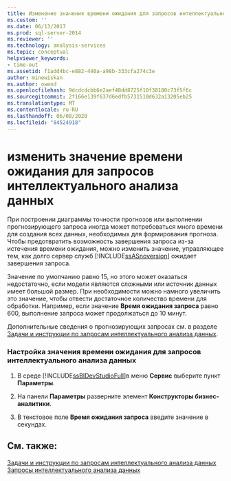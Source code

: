 ```yaml
---
title: Изменение значения времени ожидания для запросов интеллектуального анализа данных | Документация Майкрософт
ms.custom: ''
ms.date: 06/13/2017
ms.prod: sql-server-2014
ms.reviewer: ''
ms.technology: analysis-services
ms.topic: conceptual
helpviewer_keywords:
- time-out
ms.assetid: f1add4bc-e882-440a-a98b-333cfa274c3e
author: minewiskan
ms.author: owend
ms.openlocfilehash: 9dcdcdcbb6e2aef48dd8725f10f38180c73f5f6c
ms.sourcegitcommit: 2f166e139f637d6edfb5731510d632a13205eb25
ms.translationtype: MT
ms.contentlocale: ru-RU
ms.lasthandoff: 06/08/2020
ms.locfileid: "84524918"
---
```

# <a name="change-the-time-out-value-for-data-mining-queries"></a>изменить значение времени ожидания для запросов интеллектуального анализа данных
  При построении диаграммы точности прогнозов или выполнении прогнозирующего запроса иногда может потребоваться много времени для создания всех данных, необходимых для формирования прогноза. Чтобы предотвратить возможность завершения запроса из-за истечения времени ожидания, можно изменить значение, управляющее тем, как долго сервер служб [!INCLUDE[ssASnoversion](../../includes/ssasnoversion-md.md)] ожидает завершения запроса.  
  
 Значение по умолчанию равно 15, но этого может оказаться недостаточно, если модели являются сложными или источник данных имеет большой размер. При необходимости можно намного увеличить это значение, чтобы отвести достаточное количество времени для обработки. Например, если значение **Время ожидания запроса** равно 600, выполнение запроса может продолжаться до 10 минут.  
  
 Дополнительные сведения о прогнозирующих запросах см. в разделе [Задачи и инструкции по запросам интеллектуального анализа данных](data-mining-query-tasks-and-how-tos.md).  
  
### <a name="configure-the-time-out-value-for-data-mining-queries"></a>Настройка значения времени ожидания для запросов интеллектуального анализа данных  
  
1.  В среде [!INCLUDE[ssBIDevStudioFull](../../includes/ssbidevstudiofull-md.md)]в меню **Сервис** выберите пункт **Параметры**.  
  
2.  На панели **Параметры** разверните элемент **Конструкторы бизнес-аналитики**.  
  
3.  В текстовое поле **Время ожидания запроса** введите значение в секундах.  
  
## <a name="see-also"></a>См. также:  
 [Задачи и инструкции по запросам интеллектуального анализа данных](data-mining-query-tasks-and-how-tos.md)   
 [Запросы интеллектуального анализа данных](data-mining-queries.md)  
  
  
